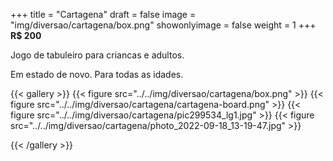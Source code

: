 +++
title = "Cartagena"
draft = false
image = "img/diversao/cartagena/box.png"
showonlyimage = false
weight = 1
+++
**R$ 200**

Jogo de tabuleiro para criancas e adultos.
<!--more-->

Em estado de novo. Para todas as idades.

{{< gallery >}}
{{< figure src="../../img/diversao/cartagena/box.png" >}}
{{< figure src="../../img/diversao/cartagena/cartagena-board.png" >}}
{{< figure src="../../img/diversao/cartagena/pic299534_lg1.jpg" >}}
{{< figure src="../../img/diversao/cartagena/photo_2022-09-18_13-19-47.jpg" >}}

{{< /gallery >}}
